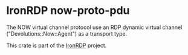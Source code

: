 # IronRDP now-proto-pdu

The NOW virtual channel protocol use an RDP dynamic virtual channel ("Devolutions::Now::Agent") as a transport type.

This crate is part of the [IronRDP] project.

[IronRDP]: https://github.com/Devolutions/IronRDP
